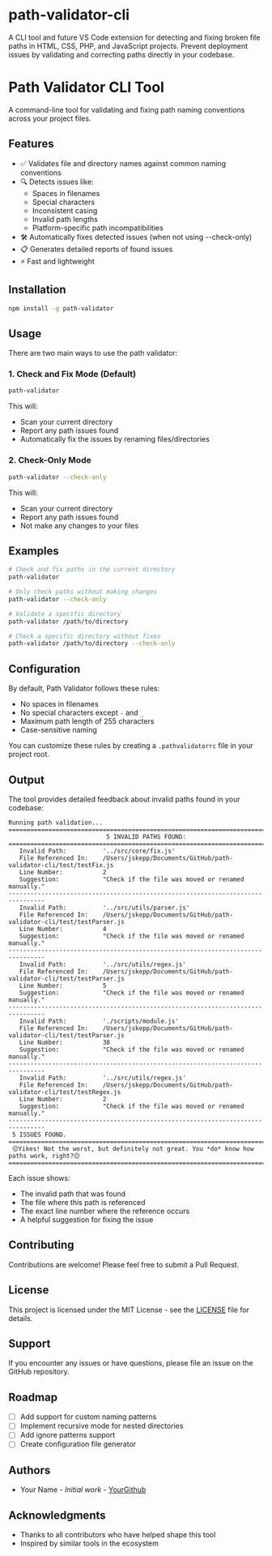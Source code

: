 # path-validator-cli
A CLI tool and future VS Code extension for detecting and fixing broken file paths in HTML, CSS, PHP, and JavaScript projects. Prevent deployment issues by validating and correcting paths directly in your codebase.

# Path Validator CLI Tool

A command-line tool for validating and fixing path naming conventions across your project files.

## Features

- ✅ Validates file and directory names against common naming conventions
- 🔍 Detects issues like:
  - Spaces in filenames
  - Special characters
  - Inconsistent casing
  - Invalid path lengths
  - Platform-specific path incompatibilities
- 🛠️ Automatically fixes detected issues (when not using --check-only)
- 📋 Generates detailed reports of found issues
- ⚡ Fast and lightweight

## Installation

```bash
npm install -g path-validator
```

## Usage

There are two main ways to use the path validator:

### 1. Check and Fix Mode (Default)
```bash
path-validator
```
This will:
- Scan your current directory
- Report any path issues found
- Automatically fix the issues by renaming files/directories

### 2. Check-Only Mode
```bash
path-validator --check-only
```
This will:
- Scan your current directory
- Report any path issues found
- Not make any changes to your files

## Examples

```bash
# Check and fix paths in the current directory
path-validator

# Only check paths without making changes
path-validator --check-only

# Validate a specific directory
path-validator /path/to/directory

# Check a specific directory without fixes
path-validator /path/to/directory --check-only
```

## Configuration

By default, Path Validator follows these rules:
- No spaces in filenames
- No special characters except `-` and `_`
- Maximum path length of 255 characters
- Case-sensitive naming

You can customize these rules by creating a `.pathvalidatorrc` file in your project root.

## Output

The tool provides detailed feedback about invalid paths found in your codebase:

```
Running path validation...
================================================================================
                           5 INVALID PATHS FOUND:
================================================================================
   Invalid Path:          '../src/core/fix.js'
   File Referenced In:    /Users/jskepp/Documents/GitHub/path-validator-cli/test/testFix.js
   Line Number:           2
   Suggestion:            "Check if the file was moved or renamed manually."
--------------------------------------------------------------------------------
   Invalid Path:          '../src/utils/parser.js'
   File Referenced In:    /Users/jskepp/Documents/GitHub/path-validator-cli/test/testParser.js
   Line Number:           4
   Suggestion:            "Check if the file was moved or renamed manually."
--------------------------------------------------------------------------------
   Invalid Path:          '../src/utils/regex.js'
   File Referenced In:    /Users/jskepp/Documents/GitHub/path-validator-cli/test/testParser.js
   Line Number:           5
   Suggestion:            "Check if the file was moved or renamed manually."
--------------------------------------------------------------------------------
   Invalid Path:          './scripts/module.js'
   File Referenced In:    /Users/jskepp/Documents/GitHub/path-validator-cli/test/testParser.js
   Line Number:           38
   Suggestion:            "Check if the file was moved or renamed manually."
--------------------------------------------------------------------------------
   Invalid Path:          '../src/utils/regex.js'
   File Referenced In:    /Users/jskepp/Documents/GitHub/path-validator-cli/test/testRegex.js
   Line Number:           2
   Suggestion:            "Check if the file was moved or renamed manually."
--------------------------------------------------------------------------------
 5 ISSUES FOUND.
================================================================================
 😔Yikes! Not the worst, but definitely not great. You *do* know how paths work, right?😔
================================================================================
```

Each issue shows:
- The invalid path that was found
- The file where this path is referenced
- The exact line number where the reference occurs
- A helpful suggestion for fixing the issue

## Contributing

Contributions are welcome! Please feel free to submit a Pull Request.

## License

This project is licensed under the MIT License - see the [LICENSE](LICENSE) file for details.

## Support

If you encounter any issues or have questions, please file an issue on the GitHub repository.

## Roadmap

- [ ] Add support for custom naming patterns
- [ ] Implement recursive mode for nested directories
- [ ] Add ignore patterns support
- [ ] Create configuration file generator

## Authors

- Your Name - *Initial work* - [YourGithub](https://github.com/yourusername)

## Acknowledgments

- Thanks to all contributors who have helped shape this tool
- Inspired by similar tools in the ecosystem
